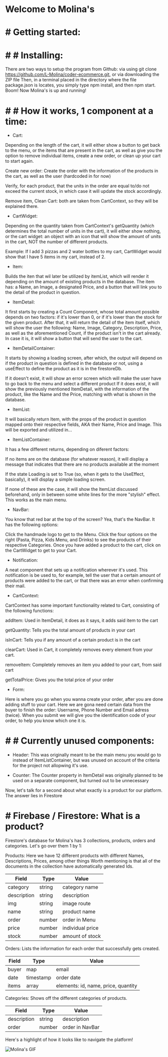 # Welcome to Molina's

# # Getting started:

# # # Installing:

There are two ways to setup the program from Github: 
via using git clone https://github.com/L-Molina/coder-ecommerce.git,
or via downloading the ZIP file
Then, in a terminal placed in the directory where the file package.json is locates, you simply type npm install, and then npm start. Boom! Now Molina's is up and running!

# # # How it works, 1 component at a time:

- Cart:

Depending on the length of the cart, it will either show a button to get back to the menu, or the items that are present in the cart, as well as give you the option to remove individual items, create a new order, or clean up your cart to start again.

Create new order: Create the order with the information of the products in the cart, as well as the user (hardcoded in for now)

Verify, for each product, that the units in the order are equal to/do not exceed the current stock, in which case it will update the stock accordingly.

Remove item, Clean Cart: both are taken from CartContext, so they will be explained there.

- CartWidget:

Depending on the quantity taken from CartContext's getQuantity (which determines the total number of units in the cart), it will either show nothing, or the cart widget: an object with an icon that will show the amount of units in the cart, NOT the number of different products.

Example: If I add 3 pizzas and 2 water bottles to my cart, CartWidget would show that I have 5 items in my cart, instead of 2.

- Item:

Builds the iten that wil later be utilized by itemList, which will render it depending on the amount of existing products in the database.
The item has: a Name, an Image, a designated Price, and a button that will link you to the detail of the product in question.

- ItemDetail:

It first starts by creating a Count Component, whose total amount possible depends on two factors: if it's lower than 0, or if it's lower than the stock for the given product.
After that, it will return the detail of the item itself, which will show the user the following: Name, Image, Category, Description, Price, as well as the aforementioned Count, if the product isn't in the cart already. In case it is, it will show a button that will send the user to the cart.

- ItemDetailContainer:

It starts by showing a loading screen, after which, the output will depend on if the product in question is defined in the database or not, using a useEffect to define the product as it is in the firestoreDb.

If it doesn't exist, it will show an error screen which will make the user have to go back to the menu and select a different product
If it does exist, it will show the previously mentioned ItemDetail, with the information of the product, like the Name and the Price, matching with what is shown in the database.

- ItemList:

It will basically return Item, with the props of the product in question mapped onto their respective fields, AKA their Name, Price and Image.
This will be exported and utilized in...

- ItemListContainer:

It has a few different returns, depending on diferent factors:

If no items are on the database (for whatever reason), it will display a message that indicates that there are no products available at the moment

If the state Loading is set to True (so, when it gets to the UseEffect, basically), it will display a simple loading screen.

If none of these are the case, it will show the ItemList discussed beforehand, only in between some white lines for the more "stylish" effect. This works as the main menu.

- NavBar: 

You know that red bar at the top of the screen? Yea, that's the NavBar.
It has the following options:

Click the handmade logo to get to the Menu.
Click the four options on the right (Pasta, Pizza, Kids Menu, and Drinks) to see the products of their respective Categories.
Once you have added a product to the cart, click on the CartWidget to get to your Cart.

- Notification:

A neat component that sets up a notification wherever it's used. This notification is be used to, for example, tell the user that a certain amount of products were added to the cart, or that there was an error when confirming their mail.

- CartContext:

CartContext has some important functionality related to Cart, consisting of the following functions:

addItem: Used in ItemDetail, it does as it says, it adds said item to the cart

getQuantity: Tells you the total amount of products in your cart

isInCart: Tells you if any amount of a certain product is in the cart

clearCart: Used in Cart, it completely removes every element from your cart.

removeItem: Completely removes an item you added to your cart, from said cart

getTotalPrice: Gives you the total price of your order

- Form: 

Here is where you go when you wanna create your order, after you are done adding stuff to your cart. Here we are gona need certain data from the buyer to finish the order: Username, Phone Number and Email adress (twice).
When you submit we will give you the identification code of your order, to help you know which one it is.

# # # Currently unused components:

- Header: This was originally meant to be the main menu you would go to instead of ItemListContainer, but was unused on account of the criteria for the project not allopwing it's use.

- Counter: The Counter property in ItemDetail was originally planned to be used on a separate component, but turned out to be unnecessary

Now, let's talk for a second about what exactly is a product for our platform.
The answer lies in Firestore

# # Firebase / Firestore: What is a product?

Firestore's database for Molina's has 3 collections, products, orders and categories. Let's go over them 1 by 1:

Products: Here we have 12 different products with different Names, Descriptions, Prices, among other things
Worth mentioning is that all of the documents in the collection have automatically generated Ids.
                                   
|    Field    |  Type  |      Value       |
| ----------- | ------ | ---------------- |
| category    | string | category name    |
| description | string | description      |
| img         | string | image route      |
| name        | string | product name     |
| order       | number | order in Menu    |
| price       | number | individual price |
| stock       | number | amount of stock  |

Orders: Lists the information for each order that successfully gets created.

| Field |   Type    |              Value                  |
| ----- | --------- | ----------------------------------- |
| buyer | map       | email | name | phone                |
| date  | timestamp | order date                          |
| items | array     | elements: id, name, price, quantity | 

Categories: Shows off the different categories of products.

|    Field    |  Type  |      Value      |
| ----------- | ------ | --------------- |
| description | string | description     |
| order       | number | order in NavBar |

Here's a highlight of how it looks like to navigate the platform!

![Molina's GIF](https://github.com/L-Molina/coder-ecommerce/main/public/React-gif.gif)
